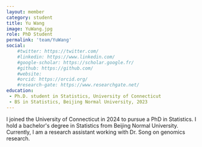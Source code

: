 ```yaml
---
layout: member
category: student
title: Yu Wang
image: YuWang.jpg
role: PhD Student
permalink: 'team/YuWang'
social:
    #twitter: https://twitter.com/
    #linkedin: https://www.linkedin.com/
    #google-scholar: https://scholar.google.fr/
    #github: https://github.com/
    #website:
    #orcid: https://orcid.org/
    #research-gate: https://www.researchgate.net/
education:
 - Ph.D. student in Statistics, University of Connecticut
 - BS in Statistics, Beijing Normal University, 2023
---
```


I joined the University of Connecticut in 2024 to pursue a PhD in Statistics. I hold a bachelor's degree in Statistics from Beijing Normal University. Currently, I am a research assistant working with Dr. Song on genomics research.